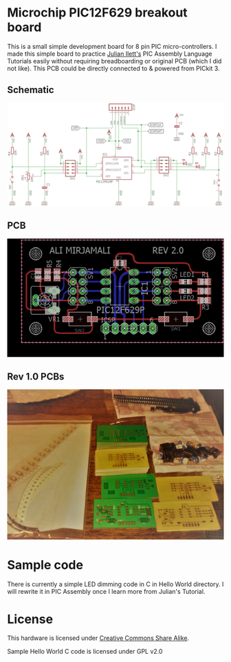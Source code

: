 # Microchip PIC12F629 breakout board

This is a small simple development board for 8 pin PIC micro-controllers.
I made this simple board to practice [Julian Ilett's](https://www.youtube.com/playlist?list=PLjzGSu1yGFjXSEIsOsaYfKl1xmPcji2f-) 
PIC Assembly Language Tutorials easily without requiring breadboarding or original PCB (which I did not like).
This PCB could be directly connected to & powered from PICkit 3.

## Schematic
![Schematic snapshot](schematic.png)

## PCB
![PCB snapshot0](PCB.png)

## Rev 1.0 PCBs
![Prototyping](Prototyping.JPG)

# Sample code
There is currently a simple LED dimming code in C in Hello World directory.
I will rewrite it in PIC Assembly once I learn more from Julian's Tutorial.

# License

This hardware is licensed under [Creative Commons Share Alike](http://creativecommons.org/licenses/by-sa/4.0/).

Sample Hello World C code is licensed under GPL v2.0 
